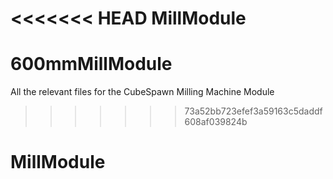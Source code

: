 <<<<<<< HEAD
MillModule
=======
# 600mmMillModule
All the relevant files for the CubeSpawn Milling Machine Module 
>>>>>>> 73a52bb723efef3a59163c5daddf608af039824b
# MillModule
